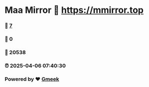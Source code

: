 # Maa Mirror :link: https://mmirror.top 
### :page_facing_up: [7](https://mmirror.top/tag.html) 
### :speech_balloon: 0 
### :hibiscus: 20538 
### :alarm_clock: 2025-04-06 07:40:30 
### Powered by :heart: [Gmeek](https://github.com/Meekdai/Gmeek)
